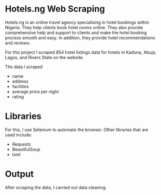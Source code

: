 # Hotels.ng Web Scraping

Hotels.ng is an online travel agency specialising in hotel bookings within Nigeria. They help clients book hotel rooms online. They also provide comprehensive help and support to clients and make the hotel booking process smooth and easy. In addition, they provide hotel recommendations and reviews.

For this project I scraped 854 hotel listings data for hotels in Kaduna, Abuja, Lagos, and Rivers State on the website. 

The data I scraped
- name
- address
- facilities
- average price per night
- rating

# Libraries
For this, I use Selenium to automate the browser. Other libraries that are used include:
- Requests
- BeautifulSoup
- lxml

# Output
After scraping the data, I carried out data cleaning.
